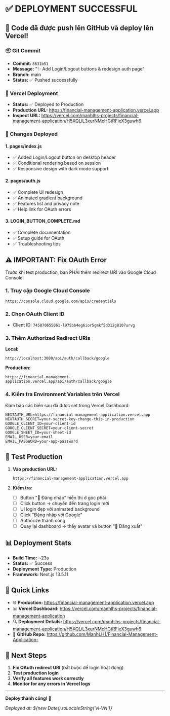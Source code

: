 # ✅ DEPLOYMENT SUCCESSFUL

## 🎉 Code đã được push lên GitHub và deploy lên Vercel!

### 📦 Git Commit
- **Commit:** `8631b51`
- **Message:** "✨ Add Login/Logout buttons & redesign auth page"
- **Branch:** main
- **Status:** ✅ Pushed successfully

### 🚀 Vercel Deployment
- **Status:** ✅ Deployed to Production
- **Production URL:** https://financial-management-application.vercel.app
- **Inspect URL:** https://vercel.com/manhlhs-projects/financial-management-application/H5XQLiL3xurNMcHGtRFieX3guwh6

### 📝 Changes Deployed

#### 1. **pages/index.js**
- ✅ Added Login/Logout button on desktop header
- ✅ Conditional rendering based on session
- ✅ Responsive design with dark mode support

#### 2. **pages/auth.js**
- ✅ Complete UI redesign
- ✅ Animated gradient background
- ✅ Features list and privacy note
- ✅ Help link for OAuth errors

#### 3. **LOGIN_BUTTON_COMPLETE.md**
- ✅ Complete documentation
- ✅ Setup guide for OAuth
- ✅ Troubleshooting tips

## ⚠️ IMPORTANT: Fix OAuth Error

Trước khi test production, bạn PHẢI thêm redirect URI vào Google Cloud Console:

### 1. Truy cập Google Cloud Console
```
https://console.cloud.google.com/apis/credentials
```

### 2. Chọn OAuth Client ID
- Client ID: `745870655061-l975bb4eg6ior5gmkf5d312g8107urvg`

### 3. Thêm Authorized Redirect URIs

**Local:**
```
http://localhost:3000/api/auth/callback/google
```

**Production:**
```
https://financial-management-application.vercel.app/api/auth/callback/google
```

### 4. Kiểm tra Environment Variables trên Vercel

Đảm bảo các biến sau đã được set trong Vercel Dashboard:

```
NEXTAUTH_URL=https://financial-management-application.vercel.app
NEXTAUTH_SECRET=your-secret-key-change-this-in-production
GOOGLE_CLIENT_ID=your-client-id
GOOGLE_CLIENT_SECRET=your-client-secret
GOOGLE_SHEET_ID=your-sheet-id
EMAIL_USER=your-email
EMAIL_PASSWORD=your-app-password
```

## 🧪 Test Production

1. **Vào production URL:**
   ```
   https://financial-management-application.vercel.app
   ```

2. **Kiểm tra:**
   - [ ] Button "🔐 Đăng nhập" hiển thị ở góc phải
   - [ ] Click button → chuyển đến trang login mới
   - [ ] UI login đẹp với animated background
   - [ ] Click "Đăng nhập với Google"
   - [ ] Authorize thành công
   - [ ] Quay lại dashboard → thấy avatar và button "🚪 Đăng xuất"

## 📊 Deployment Stats
- **Build Time:** ~23s
- **Status:** ✅ Success
- **Deployment Type:** Production
- **Framework:** Next.js 13.5.11

## 🔗 Quick Links
- 🌐 **Production:** https://financial-management-application.vercel.app
- 📊 **Vercel Dashboard:** https://vercel.com/manhlhs-projects/financial-management-application
- 🔍 **Deployment Details:** https://vercel.com/manhlhs-projects/financial-management-application/H5XQLiL3xurNMcHGtRFieX3guwh6
- 💾 **GitHub Repo:** https://github.com/ManhLH1/Financial-Management-Application-

## 🎯 Next Steps

1. **Fix OAuth redirect URI** (bắt buộc để login hoạt động)
2. **Test production login**
3. **Verify all features work correctly**
4. **Monitor for any errors in Vercel logs**

---

**Deploy thành công! 🚀**

*Deployed at: ${new Date().toLocaleString('vi-VN')}*
